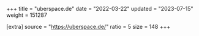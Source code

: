 +++
title = "uberspace.de"
date = "2022-03-22"
updated = "2023-07-15"
weight = 151287

[extra]
source = "https://uberspace.de/"
ratio = 5
size = 148
+++
